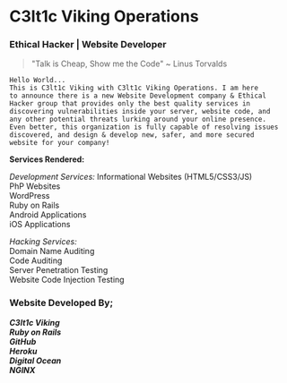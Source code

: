 # C3lt1c Viking Operations

### Ethical Hacker | Website Developer

> "Talk is Cheap, Show me the Code" ~ Linus Torvalds

```
Hello World...
This is C3lt1c Viking with C3lt1c Viking Operations. I am here
to announce there is a new Website Development company & Ethical
Hacker group that provides only the best quality services in
discovering vulnerabilities inside your server, website code, and
any other potential threats lurking around your online presence.
Even better, this organization is fully capable of resolving issues
discovered, and design & develop new, safer, and more secured
website for your company!
```

**Services Rendered:**

*Development Services:*
Informational Websites (HTML5/CSS3/JS)  
PhP Websites  
WordPress  
Ruby on Rails  
Android Applications  
iOS Applications  

*Hacking Services:*  
Domain Name Auditing  
Code Auditing  
Server Penetration Testing  
Website Code Injection Testing  

### Website Developed By;
***C3lt1c Viking  
Ruby on Rails  
GitHub  
Heroku  
Digital Ocean  
NGINX***

